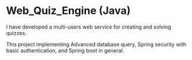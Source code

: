 # Web_Quiz_Engine (Java)

 I have developed a multi-users web service for creating and solving quizzes.

 This project implementing Advanced database query, Spring security with basic authentication, and Spring boot in general.
                        

